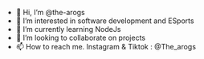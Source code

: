 - 👋 Hi, I’m @the-arogs
- 👀 I’m interested in software development and ESports
- 🌱 I’m currently learning NodeJs
- 💞️ I’m looking to collaborate on projects
- 📫 How to reach me. Instagram & Tiktok : @The_arogs

<!---
the-arogs/the-arogs is a ✨ special ✨ repository because its `README.md` (this file) appears on your GitHub profile.
You can click the Preview link to take a look at your changes.
--->
